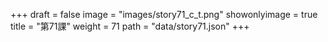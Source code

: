 +++
draft = false 
image = "images/story71_c_t.png" 
showonlyimage = true 
title = "第71課" 
weight = 71 
path = "data/story71.json" 
+++
